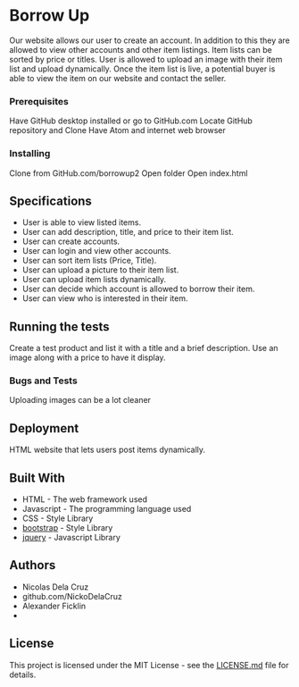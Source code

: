 # Borrow Up

Our website allows our user to create an account. In addition to this they are allowed to view other accounts and other item listings.
Item lists can be sorted by price or titles. User is allowed to upload an image with their item list and upload dynamically.
Once the item list is live, a potential buyer is able to view the item on our website and contact the seller.



### Prerequisites
Have GitHub desktop installed or go to GitHub.com
Locate GitHub repository and Clone
Have Atom and internet web browser


### Installing
Clone from GitHub.com/borrowup2
Open folder
Open index.html


## Specifications

  * User is able to view listed items.
  * User can add description, title, and price to their item list.
  * User can create accounts.
  * User can login and view other accounts.
  * User can sort item lists (Price, Title).
  * User can upload a picture to their item list.
  * User can upload item lists dynamically.
  * User can decide which account is allowed to borrow their item.
  * User can view who is interested in their item.



## Running the tests
Create a test product and list it with a title and a brief description. Use an image along with a price to have it display.


### Bugs and Tests

Uploading images can be a lot cleaner


## Deployment

HTML website that lets users post items dynamically.

## Built With

* HTML - The web framework used
* Javascript - The programming language used
* CSS - Style Library
* [bootstrap](https://getbootstrap.com/docs/3.3/) - Style Library
* [jquery](https://jquery.com/download/) - Javascript Library

## Authors

*  Nicolas Dela Cruz
*  github.com/NickoDelaCruz
*  Alexander Ficklin
*  


## License

This project is licensed under the MIT License - see the [LICENSE.md](LICENSE.md) file for details.
